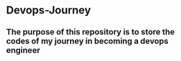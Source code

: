 # Devops-Journey
## The purpose of this repository is to store the codes of my journey in becoming a devops engineer
